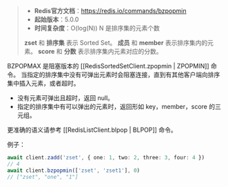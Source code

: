 > - **Redis官方文档**：https://redis.io/commands/bzpopmin
> - **起始版本**：5.0.0
> - **时间复杂度**：O(log(N)) N 是排序集的元素个数
>
> **zset** 和 **排序集** 表示 Sorted Set。
> **成员** 和 **member** 表示排序集内的元素。
> **score** 和 **分数** 表示排序集内元素对应的分数。

BZPOPMAX 是阻塞版本的 [[RedisSortedSetClient.zpopmin | ZPOPMIN]] 命令。
当指定的排序集中没有可弹出元素时会阻塞连接，直到有其他客户端向排序集中插入元素，或者超时。

- 没有元素可弹出且超时，返回 null。
- 指定的排序集中有可以弹出的元素时，返回形如 key，member，score 的三元组。

更准确的语义请参考 [[RedisListClient.blpop | BLPOP]] 命令。

例子：

```typescript
await client.zadd('zset', { one: 1, two: 2, three: 3, four: 4 })
// 4
await client.bzpopmin(['zset', 'zset1'], 0)
// ["zset", "one", "1"]
```
